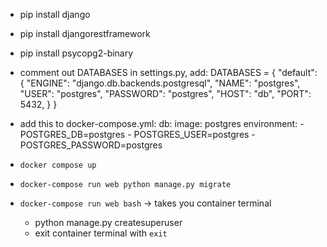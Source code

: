 * pip install django
* pip install djangorestframework
* pip install psycopg2-binary


* comment out DATABASES in settings.py, add:
DATABASES = {
    "default": {
        "ENGINE": "django.db.backends.postgresql",
        "NAME": "postgres",
        "USER": "postgres",
        "PASSWORD": "postgres",
        "HOST": "db",
        "PORT": 5432,
    }
}
* add this to docker-compose.yml:
db:
    image: postgres
    environment:
      - POSTGRES_DB=postgres
      - POSTGRES_USER=postgres
      - POSTGRES_PASSWORD=postgres
* `docker compose up`
* `docker-compose run web python manage.py migrate`
* `docker-compose run web bash` -> takes you container terminal
  * python manage.py createsuperuser
  * exit container terminal with `exit`